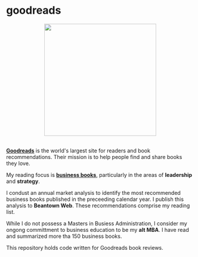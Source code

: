 # goodreads

<div id="header" align="center">
  <img src="https://upload.wikimedia.org/wikipedia/commons/thumb/1/1a/Goodreads_logo.svg/640px-Goodreads_logo.svg.png" width="300"/>
</div>

<br>

<p><a href="https://www.goodreads.com/" target="_blank"><strong>Goodreads</strong></a> is the world's largest site for readers and book recommendations. Their mission is to help people find and share books they love.</p>

<p>My reading focus is <a href="https://www.goodreads.com/review/list/692620-gene-babon?utf8=%E2%9C%93&ref=nav_mybooks&shelf=read&sort=date_read&view=covers&title=gene-babon&per_page=100" target="_blank"><strong>business books</strong></a>, particularly in the areas of <strong>leadership</strong> and <strong>strategy</strong>.</p>

<p>I condust an annual market analysis to identify the most recommended business books published in the preceeding calendar year. I publish this analysis to <strong>Beantown Web</strong>. These recommendations comprise my reading list.</p>

<p>While I do not possess a Masters in Busiess Administration, I consider my ongong committment to business education to be my <strong>alt MBA</strong>. I have read and summarized more tha 150 business books.</p>

<p>This repository holds code written for Goodreads book reviews.</p>
